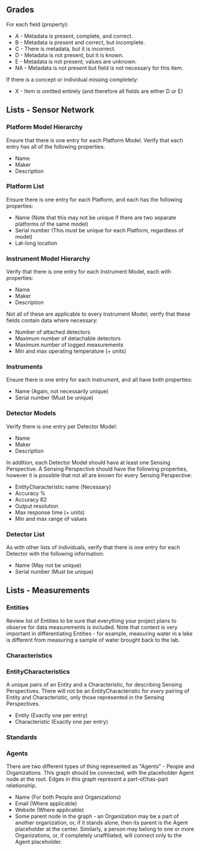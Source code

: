 ## Grades
For each field (property):
* A - Metadata is present, complete, and correct.
* B - Metadata is present and correct, but incomplete.
* C - There is metadata, but it is incorrect.
* D - Metadata is not present, but it is known.
* E - Metadata is not present; values are unknown.
* NA - Metadata is not present but field is not necessary for this item.

If there is a concept or individual missing completely:
* X - Item is omitted entirely (and therefore all fields are either D or E)

## Lists - Sensor Network
### Platform Model Hierarchy
Ensure that there is one entry for each Platform Model. Verify that each entry has all of the following properties:
- Name
- Maker
- Description

### Platform List
Ensure there is one entry for each Platform, and each has the following properties:
- Name (Note that this may not be unique if there are two separate platforms of the same model)
- Serial number (This *must* be unique for each Platform, regardless of model)
- Lat-long location

### Instrument Model Hierarchy
Verify that there is one entry for each Instrument Model, each with properties:
- Name
- Maker
- Description

Not all of these are applicable to every Instrument Model; verify that these fields contain data where necessary:
- Number of attached detectors
- Maximum number of detachable detectors
- Maximum number of logged measurements
- Min and max operating temperature (+ units)

### Instruments
Ensure there is one entry for each Instrument, and all have both properties:
- Name (Again, not necessarily unique)
- Serial number (Must be unique)

### Detector Models
Verify there is one entry per Detector Model:
- Name
- Maker
- Description

In addition, each Detector Model should have at least one Sensing Perspective. A Sensing Perspective should have the following properties, however it is possible that not all are known for every Sensing Perspective:
- EntityCharacteristic name (Necessary)
- Accuracy %
- Accuracy R2
- Output resolution
- Max response time (+ units)
- Min and max range of values

### Detector List
As with other lists of individuals, verify that there is one entry for each Detector with the following information:
- Name (May not be unique)
- Serial number (Must be unique)

## Lists - Measurements
### Entities
Review list of Entities to be sure that everything your project plans to observe for data measurements is included. Note that context is very important in differentiating Entities - for example, measuring water in a lake is different from measuring a sample of water brought back to the lab.
### Characteristics
### EntityCharacteristics
A unique pairs of an Entity and a Characteristic, for describing Sensing Perspectives. There will not be an EntityCharacteristic for _every_ pairing of Entity and Characteristic, only those represented in the Sensing Perspectives.
- Entity (Exactly one per entry)
- Characteristic (Exactly one per entry)
### Standards
### Agents
There are two different types of thing represented as "Agents" - People and Organizations. This graph should be connected, with the placeholder Agent node at the root. Edges in this graph represent a part-of/has-part relationship.
- Name (For both People and Organizations)
- Email (Where applicable)
- Website (Where applicable)
- Some parent node in the graph - an Organization may be a part of another organization, or, if it stands alone, then its parent is the Agent placeholder at the center. Similarly, a person may belong to one or more Organizations, or, if completely unaffiliated, will connect only to the Agent placeholder.